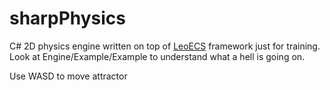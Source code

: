 # sharpPhysics
C# 2D physics engine written on top of [LeoECS](https://github.com/Leopotam/ecs) framework just for training.   
Look at Engine/Example/Example to understand what a hell is going on.

Use WASD to move attractor
